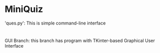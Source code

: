 # MiniQuiz

'ques.py': This is simple command-line interface
#
GUI Branch: this branch has program with TKinter-based Graphical User Interface

